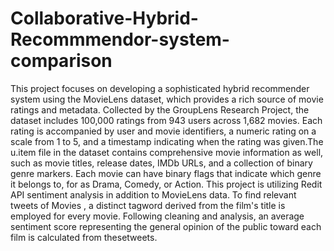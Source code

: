 # Collaborative-Hybrid-Recommmendor-system-comparison
This project focuses on developing a sophisticated hybrid recommender system using the MovieLens dataset, which provides a rich source of movie ratings and metadata. Collected by the GroupLens Research Project, the dataset includes 100,000 ratings from 943 users across 1,682 movies. 
Each rating is accompanied by user and movie identifiers, a numeric rating on a scale from 1 to 5, and a timestamp indicating when the rating was given.The u.item file in the dataset contains comprehensive movie information as well, such as movie titles, release dates, IMDb URLs, and a collection of binary genre markers. Each movie can have binary flags that indicate which genre it belongs to, for as Drama, Comedy, or Action. This project is utilizing Redit API sentiment analysis in addition to MovieLens data. To find relevant tweets of Movies , a distinct tagword derived from the film's title is employed for every movie. Following cleaning and analysis, an average sentiment score representing the general opinion of the public toward each film is calculated from thesetweets.
